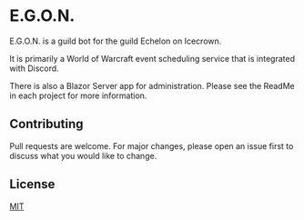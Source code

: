 # E.G.O.N.

E.G.O.N. is a guild bot for the guild Echelon on Icecrown.

It is primarily a World of Warcraft event scheduling service that is integrated with Discord.

There is also a Blazor Server app for administration. Please see the ReadMe in each project for more information.

## Contributing

Pull requests are welcome. For major changes, please open an issue first
to discuss what you would like to change.

## License

[MIT](https://choosealicense.com/licenses/mit/)